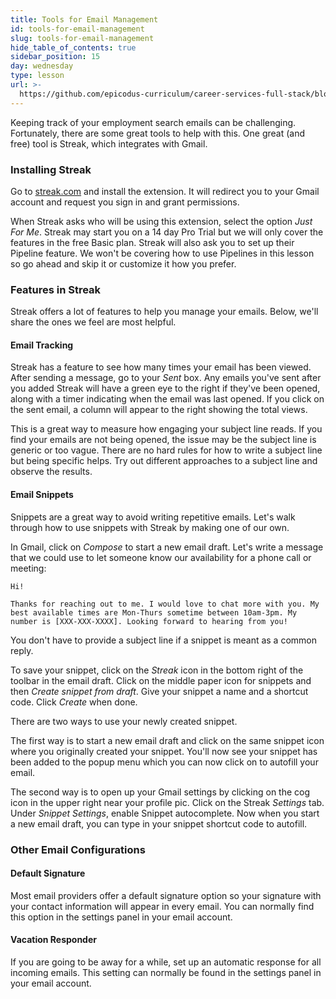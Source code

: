 ```yaml
---
title: Tools for Email Management
id: tools-for-email-management
slug: tools-for-email-management
hide_table_of_contents: true
sidebar_position: 15
day: wednesday
type: lesson
url: >-
  https://github.com/epicodus-curriculum/career-services-full-stack/blob/main/8_Tools_for_Email_Management.md
---
```


Keeping track of your employment search emails can be challenging. Fortunately, there are some great tools to help with this. One great (and free) tool is Streak, which integrates with Gmail.

### Installing Streak

Go to [streak.com](https://www.streak.com/) and install the extension. It will redirect you to your Gmail account and request you sign in and grant permissions.

When Streak asks who will be using this extension, select the option _Just For Me_. Streak may start you on a 14 day Pro Trial but we will only cover the features in the free Basic plan. Streak will also ask you to set up their Pipeline feature. We won't be covering how to use Pipelines in this lesson so go ahead and skip it or customize it how you prefer.

### Features in Streak

Streak offers a lot of features to help you manage your emails. Below, we'll share the ones we feel are most helpful.

#### Email Tracking

Streak has a feature to see how many times your email has been viewed. After sending a message, go to your _Sent_ box. Any emails you've sent after you added Streak will have a green eye to the right if they've been opened, along with a timer indicating when the email was last opened. If you click on the sent email, a column will appear to the right showing the total views.

This is a great way to measure how engaging your subject line reads. If you find your emails are not being opened, the issue may be the subject line is generic or too vague. There are no hard rules for how to write a subject line but being specific helps. Try out different approaches to a subject line and observe the results.

#### Email Snippets

Snippets are a great way to avoid writing repetitive emails. Let's walk through how to use snippets with Streak by making one of our own.

In Gmail, click on _Compose_ to start a new email draft. Let's write a message that we could use to let someone know our availability for a phone call or meeting:

```
Hi!

Thanks for reaching out to me. I would love to chat more with you. My best available times are Mon-Thurs sometime between 10am-3pm. My number is [XXX-XXX-XXXX]. Looking forward to hearing from you!
```

You don't have to provide a subject line if a snippet is meant as a common reply. 

To save your snippet, click on the _Streak_ icon in the bottom right of the toolbar in the email draft. Click on the middle paper icon for snippets and then _Create snippet from draft_. Give your snippet a name and a shortcut code. Click _Create_ when done.

There are two ways to use your newly created snippet.

The first way is to start a new email draft and click on the same snippet icon where you originally created your snippet. You'll now see your snippet has been added to the popup menu which you can now click on to autofill your email.

The second way is to open up your Gmail settings by clicking on the cog icon in the upper right near your profile pic. Click on the Streak _Settings_ tab. Under _Snippet Settings_, enable Snippet autocomplete. Now when you start a new email draft, you can type in your snippet shortcut code to autofill.

### Other Email Configurations

#### Default Signature

Most email providers offer a default signature option so your signature with your contact information will appear in every email. You can normally find this option in the settings panel in your email account.

#### Vacation Responder

If you are going to be away for a while, set up an automatic response for all incoming emails. This setting can normally be found in the settings panel in your email account.